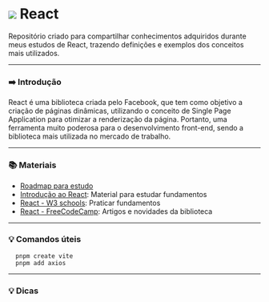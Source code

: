 <div>
  <h1>
    <img src="https://upload.wikimedia.org/wikipedia/commons/thumb/a/a7/React-icon.svg/30px-React-icon.svg.png"> </img> 
    <text> React </text>
   </h1>
</div>

Repositório criado para compartilhar conhecimentos adquiridos durante meus estudos de React, trazendo definições e exemplos dos conceitos  mais utilizados.

---  
   
### ➡️ Introdução
React é uma biblioteca criada pelo Facebook, que tem como objetivo a criação de páginas dinâmicas, utilizando o conceito de Single Page Application para otimizar a renderização da página. Portanto, uma ferramenta muito poderosa para o desenvolvimento front-end, sendo a biblioteca mais utilizada no mercado de trabalho.  

---  
   
### 📚 Materiais 

- [Roadmap para estudo](https://roadmap.sh/react)
- [Introdução ao React](https://pt-br.reactjs.org/docs/hello-world.html):  Material para estudar fundamentos 
- [React - W3 schools](https://www.w3schools.com/REACT/react_exercises.asp):  Praticar fundamentos 
- [React - FreeCodeCamp](https://www.freecodecamp.org/news/tag/react/):  Artigos e novidades da biblioteca 


---  

### 💡 Comandos úteis

  ``` 
    pnpm create vite
    pnpm add axios
   ```
  
---  

### 💡 Dicas
